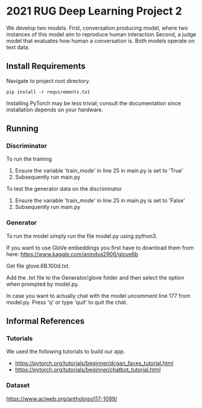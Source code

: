 # 2021 RUG Deep Learning Project 2

We develop two models.
First, conversation producing model, where two instances of this model aim to reproduce human interaction
Second, a judge model that evaluates how human a conversation is.
Both models operate on text data.

## Install Requirements

Navigate to project root directory.

    pip install -r requirements.txt

Installing PyTorch may be less trivial; consult the documentation since installation depends on your hardware.

## Running

### Discriminator

To run the training
  1. Ensure the variable 'train_mode' in line 25 in main.py is set to 'True'
  2. Subsequently run main.py
  
To test the generator data on the discriminator
  1. Ensure the variable 'train_mode' in line 25 in main.py is set to 'False'
  2. Subsequently run main.py

### Generator

To run the model simply run the file model.py using python3.

If you want to use GloVe embeddings you first have to download them from here:
<https://www.kaggle.com/anindya2906/glove6b>

Get file glove.6B.100d.txt.

Add the .txt file to the Generator/glove folder and then select the option when
prompted by model.py.

In case you want to actually chat with the model uncomment line 177 from model.py.
Press 'q' or type 'quit' to quit the chat.

## Informal References

### Tutorials

We used the following tutorials to build our app.

- https://pytorch.org/tutorials/beginner/dcgan_faces_tutorial.html
- https://pytorch.org/tutorials/beginner/chatbot_tutorial.html

### Dataset

https://www.aclweb.org/anthology/I17-1099/